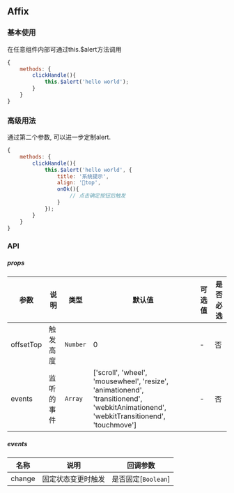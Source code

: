 ## Affix

### 基本使用

在任意组件内部可通过this.$alert方法调用
``` javascript
{
    methods: {
        clickHandle(){
            this.$alert('hello world');
        }
    }
}
```

### 高级用法

通过第二个参数, 可以进一步定制alert.
``` javascript
{
    methods: {
        clickHandle(){
            this.$alert('hello world', {
                title: '系统提示',
                align: 'top',
                onOk(){
                    // 点击确定按钮后触发 
                }
            });
        }
    }
}
```

### API

##### props
| 参数 | 说明 | 类型 | 默认值 | 可选值 |是否必选
|-----------|-----------|-----------|-------------|-------------|-------------|
| offsetTop | 触发高度 | `Number` | 0 |-|否|
| events | 监听的事件 | `Array` | ['scroll', 'wheel', 'mousewheel', 'resize', 'animationend', 'transitionend', 'webkitAnimationend', 'webkitTransitionend', 'touchmove'] |-|否|

##### events

| 名称 | 说明 | 回调参数 |
|-----------|-----------|-----------|
| change | 固定状态变更时触发 | 是否固定[`Boolean`] |